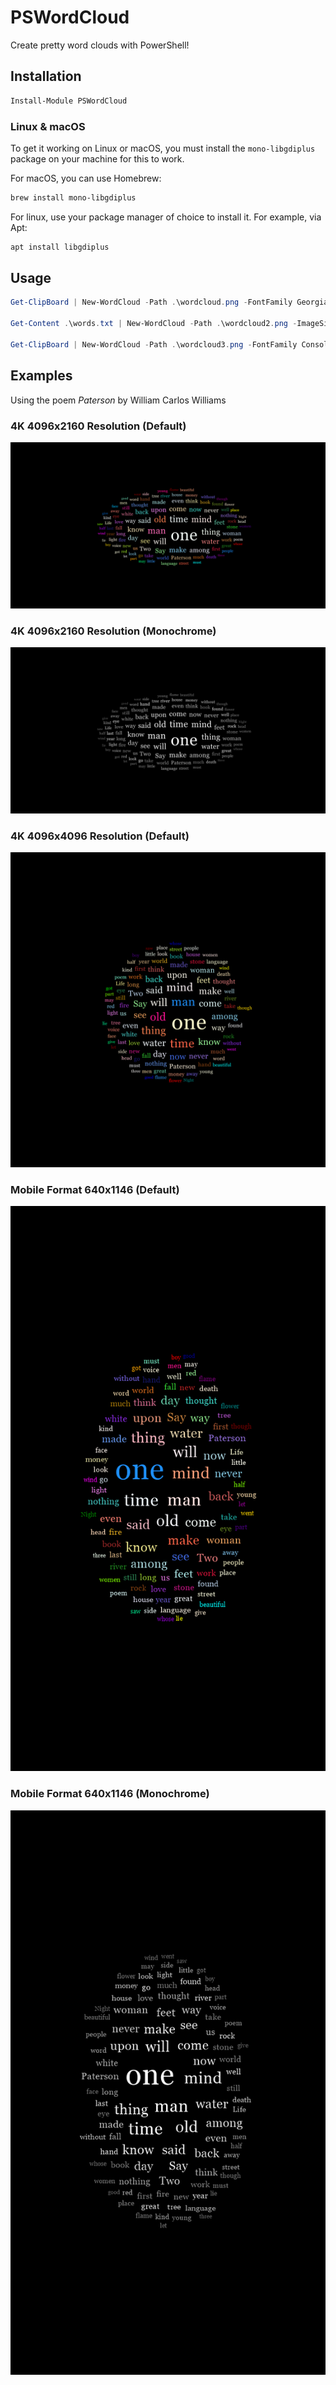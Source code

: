 # PSWordCloud

Create pretty word clouds with PowerShell!

## Installation

```powershell
Install-Module PSWordCloud
```

### Linux & macOS

To get it working on Linux or macOS, you must install the `mono-libgdiplus` package on your machine for this to work.

For macOS, you can use Homebrew:

```sh
brew install mono-libgdiplus
```

For linux, use your package manager of choice to install it. For example, via Apt:

```sh
apt install libgdiplus
```

## Usage

```powershell
Get-ClipBoard | New-WordCloud -Path .\wordcloud.png -FontFamily Georgia

Get-Content .\words.txt | New-WordCloud -Path .\wordcloud2.png -ImageSize 1080p

Get-ClipBoard | New-WordCloud -Path .\wordcloud3.png -FontFamily Consolas -ImageSize 1000x1000
```

## Examples

Using the poem _Paterson_ by William Carlos Williams

### 4K 4096x2160 Resolution (Default)

![4K Color](./_images/Paterson_4K.png)

### 4K 4096x2160 Resolution (Monochrome)

![4K Monochrome](./_images/Paterson_4K_mono.png)

### 4K 4096x4096 Resolution (Default)

![4K Square, Color](./_images/Paterson_4K_sq.png)

### Mobile Format 640x1146 (Default)

![Mobile Color](./_images/Paterson_mobile.png)

### Mobile Format 640x1146 (Monochrome)

![Mobile Monochrome](./_images/Paterson_mobile_mono.png)
